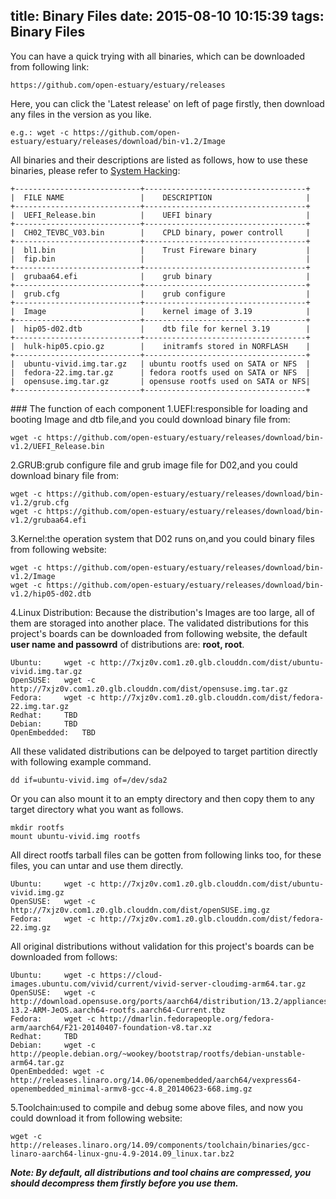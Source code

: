 title: Binary Files
date: 2015-08-10 10:15:39
tags: Binary Files
---

You can have a quick trying with all binaries, which can be downloaded from following link:

	https://github.com/open-estuary/estuary/releases

Here, you can click the 'Latest release' on left of page firstly, then download any files in the version as you like.

	e.g.: wget -c https://github.com/open-estuary/estuary/releases/download/bin-v1.2/Image

All binaries and their descriptions are listed as follows, how to use these binaries, please refer to <a href="/tags/System-Hacking/">System Hacking</a>:

    +----------------------------+------------------------------------+       
    |  FILE NAME                 |    DESCRIPTION                     |
    +----------------------------+------------------------------------+    
    |  UEFI_Release.bin          |    UEFI binary                     |
    +----------------------------+------------------------------------+
    |  CH02_TEVBC_V03.bin        |    CPLD binary, power controll     |
    +----------------------------+------------------------------------+
    |  bl1.bin                   |    Trust Fireware binary           |
    |  fip.bin                   |                                    |
    +----------------------------+------------------------------------+                    
    |  grubaa64.efi              |    grub binary                     |
    +----------------------------+------------------------------------+       
    |  grub.cfg                  |    grub configure                  |        
    +----------------------------+------------------------------------+       
    |  Image                     |    kernel image of 3.19            |
    +----------------------------+------------------------------------+
    |  hip05-d02.dtb             |    dtb file for kernel 3.19        |
    +----------------------------+------------------------------------+              
    |  hulk-hip05.cpio.gz        |    initramfs stored in NORFLASH    |   
    +----------------------------+------------------------------------+
    |  ubuntu-vivid.img.tar.gz   | ubuntu rootfs used on SATA or NFS  |   
    |  fedora-22.img.tar.gz      | fedora rootfs used on SATA or NFS  |   
    |  opensuse.img.tar.gz       | opensuse rootfs used on SATA or NFS|   
    +----------------------------+------------------------------------+              

###<span id="function"> The function of each component</span>
1.<span id="UEFI">UEFI</span>:responsible for loading and booting Image and dtb file,and you could download binary file from:

	wget -c https://github.com/open-estuary/estuary/releases/download/bin-v1.2/UEFI_Release.bin 

2.<span id="GRUB">GRUB</span>:grub configure file and grub image file for D02,and you could download binary file from:

	wget -c https://github.com/open-estuary/estuary/releases/download/bin-v1.2/grub.cfg
	wget -c https://github.com/open-estuary/estuary/releases/download/bin-v1.2/grubaa64.efi

3.<span id="kernel">Kernel</span>:the operation system that D02 runs on,and you could binary files from following website:

	wget -c https://github.com/open-estuary/estuary/releases/download/bin-v1.2/Image
	wget -c https://github.com/open-estuary/estuary/releases/download/bin-v1.2/hip05-d02.dtb

4.<span id="dist">Linux Distribution</span>: Because the distribution's Images are too large, all of them are storaged into another place. The validated distributions for this project's boards can be downloaded from following website, the default **user name and passowrd** of distributions are: **root, root**.

	Ubuntu:     wget -c http://7xjz0v.com1.z0.glb.clouddn.com/dist/ubuntu-vivid.img.tar.gz
	OpenSUSE:   wget -c http://7xjz0v.com1.z0.glb.clouddn.com/dist/opensuse.img.tar.gz
	Fedora:     wget -c http://7xjz0v.com1.z0.glb.clouddn.com/dist/fedora-22.img.tar.gz
	Redhat:     TBD
	Debian:     TBD
	OpenEmbedded:   TBD
All these validated distributions can be delpoyed to target partition directly with following example command.

	dd if=ubuntu-vivid.img of=/dev/sda2

Or you can also mount it to an empty directory and then copy them to any target directory what you want as follows.

    mkdir rootfs
    mount ubuntu-vivid.img rootfs

All direct rootfs tarball files can be gotten from following links too, for these files, you can untar and use them directly.

    Ubuntu:     wget -c http://7xjz0v.com1.z0.glb.clouddn.com/dist/ubuntu-vivid.img.gz
    OpenSUSE:   wget -c http://7xjz0v.com1.z0.glb.clouddn.com/dist/openSUSE.img.gz
    Fedora:     wget -c http://7xjz0v.com1.z0.glb.clouddn.com/dist/fedora-22.img.gz

All original distributions without validation for this project's boards can be downloaded from follows:

	Ubuntu:		wget -c https://cloud-images.ubuntu.com/vivid/current/vivid-server-cloudimg-arm64.tar.gz
	OpenSUSE:   wget -c http://download.opensuse.org/ports/aarch64/distribution/13.2/appliances/openSUSE-13.2-ARM-JeOS.aarch64-rootfs.aarch64-Current.tbz
	Fedora:     wget -c http://dmarlin.fedorapeople.org/fedora-arm/aarch64/F21-20140407-foundation-v8.tar.xz
	Redhat:     TBD
	Debian:     wget -c http://people.debian.org/~wookey/bootstrap/rootfs/debian-unstable-arm64.tar.gz
	OpenEmbedded: wget -c http://releases.linaro.org/14.06/openembedded/aarch64/vexpress64-openembedded_minimal-armv8-gcc-4.8_20140623-668.img.gz

5.<span id="toolchain">Toolchain</span>:used to compile and debug some above files, and now you could download it from following website:

    wget -c http://releases.linaro.org/14.09/components/toolchain/binaries/gcc-linaro-aarch64-linux-gnu-4.9-2014.09_linux.tar.bz2
	
***Note: By default, all distributions and tool chains are compressed, you should decompress them firstly before you use them.***
